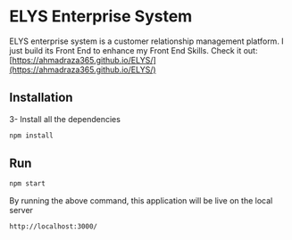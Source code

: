 # ELYS Enterprise System

ELYS enterprise system is a customer relationship management platform. I just build its Front End to enhance my Front End Skills. Check it out: [https://ahmadraza365.github.io/ELYS/](https://ahmadraza365.github.io/ELYS/)

## Installation

3- Install all the dependencies

```bash
npm install
```

## Run

```bash
npm start
```
By running the above command, this application will be live on the local server
```bash
http://localhost:3000/
```